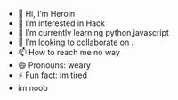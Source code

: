 - 👋 Hi, I’m Heroin
- 👀 I’m interested in Hack
- 🌱 I’m currently learning python,javascript
- 💞️ I’m looking to collaborate on .
- 📫 How to reach me  no way
- 😄 Pronouns: weary
- ⚡ Fun fact: im tired
- im  noob
<!---
heroinsh/heroinsh is a ✨ special ✨ repository because its `README.md` (this file) appears on your GitHub profile.
You can click the Preview link to take a look at your changes.
--->
